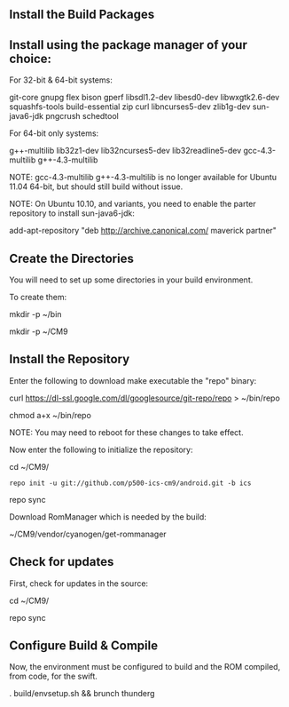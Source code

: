 Install the Build Packages
--------------------------

Install using the package manager of your choice: 
-------------------------------------------------

For 32-bit & 64-bit systems: 

git-core gnupg flex bison gperf libsdl1.2-dev libesd0-dev libwxgtk2.6-dev squashfs-tools build-essential zip curl libncurses5-dev zlib1g-dev sun-java6-jdk pngcrush schedtool 

For 64-bit only systems: 

g++-multilib lib32z1-dev lib32ncurses5-dev lib32readline5-dev gcc-4.3-multilib g++-4.3-multilib
 
NOTE: gcc-4.3-multilib g++-4.3-multilib is no longer available for Ubuntu 11.04 64-bit, but should still build without issue.
 
NOTE: On Ubuntu 10.10, and variants, you need to enable the parter repository to install sun-java6-jdk:
 
add-apt-repository "deb http://archive.canonical.com/ maverick partner" 

Create the Directories
----------------------

You will need to set up some directories in your build environment. 

To create them: 

mkdir -p ~/bin 

mkdir -p ~/CM9
 
Install the Repository
----------------------

Enter the following to download make executable the "repo" binary: 

curl https://dl-ssl.google.com/dl/googlesource/git-repo/repo > ~/bin/repo 

chmod a+x ~/bin/repo 

NOTE: You may need to reboot for these changes to take effect. 

Now enter the following to initialize the repository: 

cd ~/CM9/ 

    repo init -u git://github.com/p500-ics-cm9/android.git -b ics 

repo sync 


Download RomManager which is needed by the build: 

~/CM9/vendor/cyanogen/get-rommanager 

Check for updates
-----------------
First, check for updates in the source: 

cd ~/CM9/ 

repo sync
 

Configure Build & Compile
-------------------------

Now, the environment must be configured to build and the ROM compiled, from code, for the swift. 

. build/envsetup.sh && brunch thunderg
